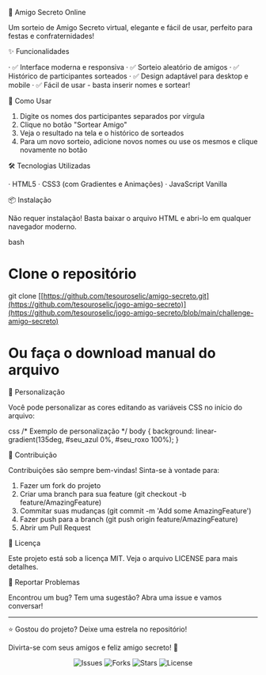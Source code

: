 🎄 Amigo Secreto Online

Um sorteio de Amigo Secreto virtual, elegante e fácil de usar, perfeito para festas e confraternidades!

✨ Funcionalidades

· ✅ Interface moderna e responsiva
· ✅ Sorteio aleatório de amigos
· ✅ Histórico de participantes sorteados
· ✅ Design adaptável para desktop e mobile
· ✅ Fácil de usar - basta inserir nomes e sortear!

🚀 Como Usar

1. Digite os nomes dos participantes separados por vírgula
2. Clique no botão "Sortear Amigo"
3. Veja o resultado na tela e o histórico de sorteados
4. Para um novo sorteio, adicione novos nomes ou use os mesmos e clique novamente no botão

🛠 Tecnologias Utilizadas

· HTML5
· CSS3 (com Gradientes e Animações)
· JavaScript Vanilla

📦 Instalação

Não requer instalação! Basta baixar o arquivo HTML e abri-lo em qualquer navegador moderno.

bash
# Clone o repositório
git clone [[https://github.com/tesouroselic/amigo-secreto.git](https://github.com/tesouroselic/jogo-amigo-secreto)](https://github.com/tesouroselic/jogo-amigo-secreto/blob/main/challenge-amigo-secreto)

# Ou faça o download manual do arquivo


🎨 Personalização

Você pode personalizar as cores editando as variáveis CSS no início do arquivo:

css
/* Exemplo de personalização */
body {
  background: linear-gradient(135deg, #seu_azul 0%, #seu_roxo 100%);
}


🤝 Contribuição

Contribuições são sempre bem-vindas! Sinta-se à vontade para:

1. Fazer um fork do projeto
2. Criar uma branch para sua feature (git checkout -b feature/AmazingFeature)
3. Commitar suas mudanças (git commit -m 'Add some AmazingFeature')
4. Fazer push para a branch (git push origin feature/AmazingFeature)
5. Abrir um Pull Request


📄 Licença

Este projeto está sob a licença MIT. Veja o arquivo LICENSE para mais detalhes.

🐛 Reportar Problemas

Encontrou um bug? Tem uma sugestão? Abra uma issue e vamos conversar!

---

⭐ Gostou do projeto? Deixe uma estrela no repositório!

Divirta-se com seus amigos e feliz amigo secreto! 🎁

<div align="center">
  <img src="https://img.shields.io/github/issues/seu-usuario/amigo-secreto" alt="Issues">
  <img src="https://img.shields.io/github/forks/seu-usuario/amigo-secreto" alt="Forks">
  <img src="https://img.shields.io/github/stars/seu-usuario/amigo-secreto" alt="Stars">
  <img src="https://img.shields.io/github/license/seu-usuario/amigo-secreto" alt="License">
</div>
